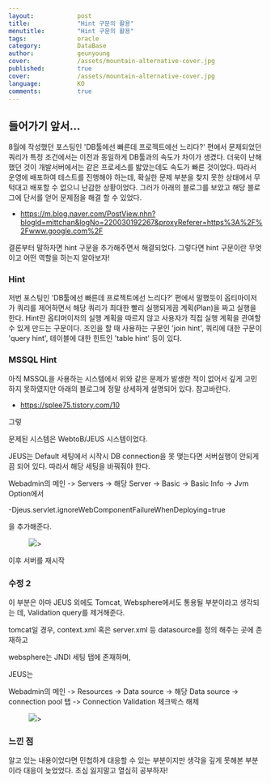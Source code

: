 ```yaml
---
layout:            post
title:             "Hint 구문의 활용"
menutitle:         "Hint 구문의 활용"
tags:              oracle
category:          DataBase
author:            geunyoung
cover:             /assets/mountain-alternative-cover.jpg
published:         true
cover:             /assets/mountain-alternative-cover.jpg
language:          KO
comments:          true
---
```


## 들어가기 앞서...

8월에 작성했던 포스팅인 'DB툴에선 빠른데 프로젝트에선 느리다?' 편에서 문제되었던 쿼리가 특정 조건에서는 이전과 동일하게 DB툴과의 속도가 차이가 생겼다.
더욱이 난해했던 것이 개발서버에서는 같은 프로세스를 밣았는데도 속도가 빠른 것이었다.
따라서 운영에 배포하여 테스트를 진행해야 하는데, 확실한 문제 부분을 찾지 못한 상태에서 무턱대고 배포할 수 없으니 난감한 상황이었다.
그러가 아래의 블로그를 보았고 해당 블로그에 단서를 얻어 문제점을 해결 할 수 있었다.
 - https://m.blog.naver.com/PostView.nhn?blogId=mittchan&logNo=220030192267&proxyReferer=https%3A%2F%2Fwww.google.com%2F

결론부터 말하자면 hint 구문을 추가해주면서 해결되었다. 
그렇다면 hint 구문이란 무엇이고 어떤 역할을 하는지 알아보자!

### Hint

저번 포스팅인 'DB툴에선 빠른데 프로젝트에선 느리다?' 편에서 말했듯이 옵티마이저가 쿼리를 제어하면서 해당 쿼리가 최대한 빨리 실행되게끔 계획(Plan)을 짜고 실행을 한다.
Hint란 옵티머이저의 실행 계획을 따르지 않고 사용자가 직접 실행 계획을 관여할 수 있게 만드는 구문이다.
조인을 할 때 사용하는 구문인 'join hint', 쿼리에 대한 구문이 'query hint', 테이블에 대한 힌트인 'table hint' 등이 있다.

### MSSQL Hint

아직 MSSQL을 사용하는 시스템에서 위와 같은 문제가 발생한 적이 없어서 깊게 고민하지 못하였지만 아래의 블로그에 정말 상세하게 설명되어 있다. 참고바란다.
 - https://splee75.tistory.com/10

그렇


문제된 시스템은 WebtoB/JEUS 시스템이었다.

JEUS는 Default 세팅에서 시작시 DB connection을 못 맺는다면 서버실행이 안되게끔 되어 있다.
따라서 해당 세팅을 바꿔줘야 한다.

Webadmin의 메인 -> Servers -> 해당 Server -> Basic -> Basic Info -> Jvm Option에서

-Djeus.servlet.ignoreWebComponentFailureWhenDeploying=true

을 추가해준다.

<aside>
<figure>
<img src="{{ "/media/img/Server/jeus1.PNG" | absolute_url }}" />>
</figure>
</aside>

이후 서버를 재시작



### 수정 2

이 부분은 아마 JEUS 외에도 Tomcat, Websphere에서도 통용될 부분이라고 생각되는 데, Validation query를 제거해준다.

tomcat일 경우, context.xml 혹은 server.xml 등 datasource를 정의 해주는 곳에 존재하고

websphere는 JNDI 세팅 탭에 존재하며,

JEUS는 

Webadmin의 메인 -> Resources -> Data source -> 해당 Data source -> connection pool 탭 -> Connection Validation 체크박스 해제

<aside>
<figure>
<img src="{{ "/media/img/Server/jeus2.PNG" | absolute_url }}" />>
</figure>
</aside>


### 느낀 점

알고 있는 내용이었다면 민첩하게 대응할 수 있는 부분이지만 생각을 깊게 못해본 부분이라 대응이 늦었었다. 초심 잃지말고 열심히 공부하자!
